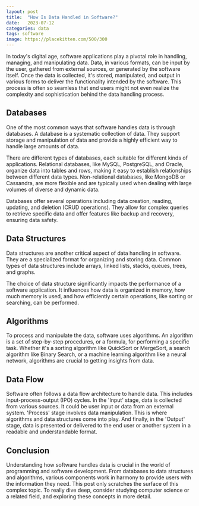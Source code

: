 ```yaml
---
layout: post
title:  "How Is Data Handled in Software?"
date:   2023-07-12
categories: data
tags: software
image: https://placekitten.com/500/300
---
```


In today's digital age, software applications play a pivotal role in handling, managing, and manipulating data. Data, in various formats, can be input by the user, gathered from external sources, or generated by the software itself. Once the data is collected, it's stored, manipulated, and output in various forms to deliver the functionality intended by the software. This process is often so seamless that end users might not even realize the complexity and sophistication behind the data handling process.

## Databases

One of the most common ways that software handles data is through databases. A database is a systematic collection of data. They support storage and manipulation of data and provide a highly efficient way to handle large amounts of data. 

There are different types of databases, each suitable for different kinds of applications. Relational databases, like MySQL, PostgreSQL, and Oracle, organize data into tables and rows, making it easy to establish relationships between different data types. Non-relational databases, like MongoDB or Cassandra, are more flexible and are typically used when dealing with large volumes of diverse and dynamic data.

Databases offer several operations including data creation, reading, updating, and deletion (CRUD operations). They allow for complex queries to retrieve specific data and offer features like backup and recovery, ensuring data safety.

## Data Structures

Data structures are another critical aspect of data handling in software. They are a specialized format for organizing and storing data. Common types of data structures include arrays, linked lists, stacks, queues, trees, and graphs. 

The choice of data structure significantly impacts the performance of a software application. It influences how data is organized in memory, how much memory is used, and how efficiently certain operations, like sorting or searching, can be performed.

## Algorithms

To process and manipulate the data, software uses algorithms. An algorithm is a set of step-by-step procedures, or a formula, for performing a specific task. Whether it's a sorting algorithm like QuickSort or MergeSort, a search algorithm like Binary Search, or a machine learning algorithm like a neural network, algorithms are crucial to getting insights from data.

## Data Flow

Software often follows a data flow architecture to handle data. This includes input-process-output (IPO) cycles. In the 'Input' stage, data is collected from various sources. It could be user input or data from an external system. 'Process' stage involves data manipulation. This is where algorithms and data structures come into play. And finally, in the 'Output' stage, data is presented or delivered to the end user or another system in a readable and understandable format.

## Conclusion

Understanding how software handles data is crucial in the world of programming and software development. From databases to data structures and algorithms, various components work in harmony to provide users with the information they need. This post only scratches the surface of this complex topic. To really dive deep, consider studying computer science or a related field, and exploring these concepts in more detail.